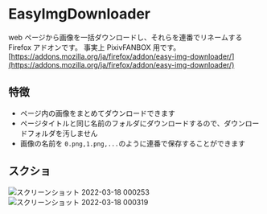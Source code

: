 # EasyImgDownloader

web ページから画像を一括ダウンロードし、それらを連番でリネームする Firefox アドオンです。
事実上 PixivFANBOX 用です。
[https://addons.mozilla.org/ja/firefox/addon/easy-img-downloader/](https://addons.mozilla.org/ja/firefox/addon/easy-img-downloader/)

## 特徴

- ページ内の画像をまとめてダウンロードできます
- ページタイトルと同じ名前のフォルダにダウンロードするので、ダウンロードフォルダを汚しません
- 画像の名前を `0.png,1.png,...`のように連番で保存することができます

## スクショ

![スクリーンショット 2022-03-18 000253](https://user-images.githubusercontent.com/72956592/158833864-19912a48-6b27-4bda-8d33-8fd6789c84b4.png)
![スクリーンショット 2022-03-18 000319](https://user-images.githubusercontent.com/72956592/158833870-d97a08c2-0556-4bfd-abc9-a15ffed43290.png)
